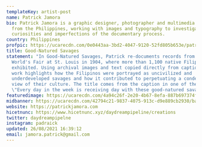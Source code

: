 ```yaml
---
templateKey: artist-post
name: Patrick Jamora
bio: Patrick Jamora is a graphic designer, photographer and multimedia artist
  from the Philippines, working with images and typography to investigate the
  curiosities and imperfections of the documentary process.
country: Philippines
profpic: https://ucarecdn.com/0e0443aa-3bd2-4047-9120-52fd805b653e/patrickj_500c.gif
title: Good-Natured Savages
statement: "In Good-Natured Savages, Patrick re-documents records from the
  World's Fair at St. Louis in 1904, where more than 1,100 native Filipinos were
  exhibited. Using archival images and text copied directly from captions, his
  work highlights how the Filipinos were portrayed as uncivilized and
  underdeveloped savages and how it contributed to perpetuating a condescending
  view of their culture. The title comes from the caption in one of the images:
  \"Every day in the week is receiving day with these good-natured savages.\""
featuredimage: https://ucarecdn.com/4a94c26f-2e20-4b67-8efa-887b697374fe/main_page_patrickjamora.gif
midbanner: https://ucarecdn.com/42794c21-9837-4075-913c-d9e889cb2930/banner_patrickjamora.gif
website: https://patrickjamora.com
hicetnunc: https://www.hicetnunc.xyz/daydreampipeline/creations
twitter: daydreampipelne
instagram: padraick
updated: 26/08/2021 16:39:12
email: jamora.patrick@gmail.com
---
```

